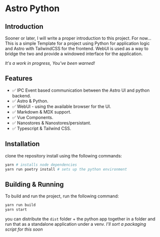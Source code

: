 # Astro Python

## Introduction

Sooner or later, I will write a proper introduction to this project. For now... This is a simple Template for a project using Python for application logic and Astro with TailwindCSS for the frontend. WebUI is used as a way to bridge the two and provide a windowed interface for the application.

_It's a work in progress, You've been warned!_

## Features

- ✅ IPC Event based communication between the Astro UI and python backend.
- ✅ Astro & Python.
- ✅ WebUI - using the available browser for the UI.
- ✅ Markdown & MDX support.
- ✅ Vue Components.
- ✅ Nanostores & Nanostores/persistant.
- ✅ Typescript & Tailwind CSS.

## Installation

clone the repository install using the following commands:

```bash
yarn # installs node dependencies
yarn run poetry install # sets up the python environment
```

## Building & Running

To build and run the project, run the following command:

```bash
yarn run build
yarn start
```

you can distribute the `dist` folder + the python app together in a folder and run that as a standalone application under a venv.
_I'll sort a packaging script for this soon_
